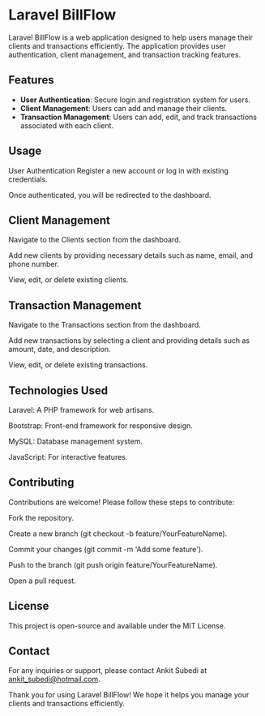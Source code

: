 # Laravel BillFlow

Laravel BillFlow is a web application designed to help users manage their clients and transactions efficiently. The application provides user authentication, client management, and transaction tracking features.

## Features

- **User Authentication**: Secure login and registration system for users.
- **Client Management**: Users can add and manage their clients.
- **Transaction Management**: Users can add, edit, and track transactions associated with each client.

## Usage
User Authentication
Register a new account or log in with existing credentials.

Once authenticated, you will be redirected to the dashboard.

## Client Management
Navigate to the Clients section from the dashboard.

Add new clients by providing necessary details such as name, email, and phone number.

View, edit, or delete existing clients.

## Transaction Management
Navigate to the Transactions section from the dashboard.

Add new transactions by selecting a client and providing details such as amount, date, and description.

View, edit, or delete existing transactions.

## Technologies Used
Laravel: A PHP framework for web artisans.

Bootstrap: Front-end framework for responsive design.

MySQL: Database management system.

JavaScript: For interactive features.

## Contributing
Contributions are welcome! Please follow these steps to contribute:

Fork the repository.

Create a new branch (git checkout -b feature/YourFeatureName).

Commit your changes (git commit -m 'Add some feature').

Push to the branch (git push origin feature/YourFeatureName).

Open a pull request.

## License
This project is open-source and available under the MIT License.

## Contact
For any inquiries or support, please contact Ankit Subedi at ankit_subedi@hotmail.com.

Thank you for using Laravel BillFlow! We hope it helps you manage your clients and transactions efficiently.
